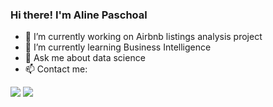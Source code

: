 ### Hi there! I'm Aline Paschoal


- 🔭 I’m currently working on Airbnb listings analysis project 
- 🌱 I’m currently learning Business Intelligence
- 💬 Ask me about data science
- 📫 Contact me:

<div>
 <a href="https://www.linkedin.com/in/aline-paschoal" target="_blank"><img src="https://img.shields.io/badge/LinkedIn-0077B5?style=for-the-badge&logo=linkedin&logoColor=white" target"_blank"></a>
 <a href="aline.paschoal@hotmail.com" target="_blank"><img src ="https://img.shields.io/badge/Gmail-D14836?style=for-the-badge&logo=gmail&logoColor=white" target"_blank"><a/>
</div>
 

